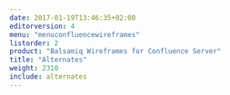 ```yaml
---
date: 2017-01-19T13:46:35+02:00
editorversion: 4
menu: "menuconfluencewireframes" 
listorder: 2
product: "Balsamiq Wireframes for Confluence Server"
title: "Alternates"
weight: 2310
include: alternates
---
```

